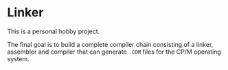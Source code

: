 # Linker

This is a personal hobby project.

The final goal is to build a complete compiler chain consisting of a linker, assembler and compiler that can generate `.COM` files for the CP/M operating system.
